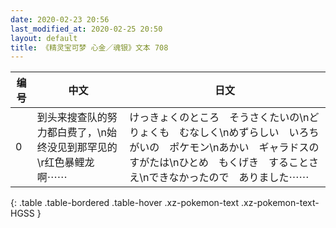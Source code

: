 ```yaml
---
date: 2020-02-23 20:56
last_modified_at: 2020-02-25 20:50
layout: default
title: 《精灵宝可梦 心金／魂银》文本 708
---
```

| 编号 | 中文 | 日文 |
| ---- | ---- | ---- |
| 0 | 到头来搜查队的努力都白费了，\n始终没见到那罕见的\r红色暴鲤龙啊⋯⋯ | けっきょくのところ　そうさくたいの\nどりょくも　むなしく\nめずらしい　いろちがいの　ポケモン\nあかい　ギャラドスの　すがたは\nひとめ　もくげき　することさえ\nできなかったので　ありました⋯⋯ |
{: .table .table-bordered .table-hover .xz-pokemon-text .xz-pokemon-text-HGSS }
